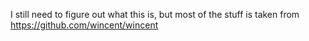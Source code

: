 I still need to figure out what this is, but most of the stuff is taken from https://github.com/wincent/wincent
